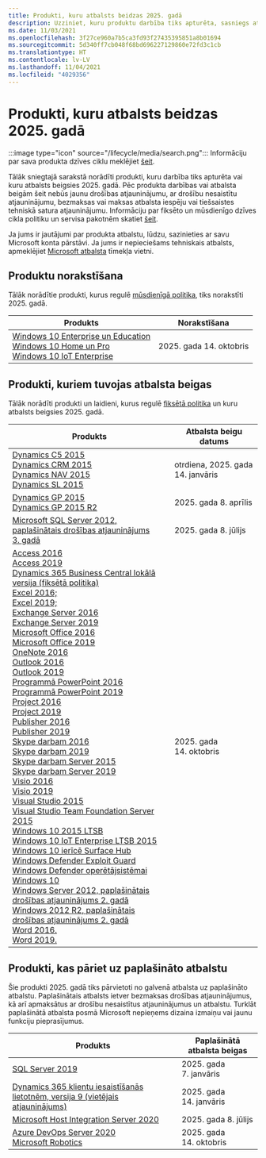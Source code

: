 ```yaml
---
title: Produkti, kuru atbalsts beidzas 2025. gadā
description: Uzziniet, kuru produktu darbība tiks apturēta, sasniegs atbalsta beigas vai pāries no galvenā atbalsta uz paplašināto atbalstu 2025. gadā.
ms.date: 11/03/2021
ms.openlocfilehash: 3f27ce960a7b5ca3fd93f27435395851a8b01694
ms.sourcegitcommit: 5d340ff7cb048f68bd696227129860e72fd3c1cb
ms.translationtype: HT
ms.contentlocale: lv-LV
ms.lasthandoff: 11/04/2021
ms.locfileid: "4029356"
---
```

# <a name="products-ending-support-in-2025"></a>Produkti, kuru atbalsts beidzas 2025. gadā

:::image type="icon" source="/lifecycle/media/search.png":::
Informāciju par sava produkta dzīves ciklu meklējiet [šeit](/lifecycle/products/).

Tālāk sniegtajā sarakstā norādīti produkti, kuru darbība tiks apturēta vai kuru atbalsts beigsies 2025. gadā. Pēc produkta darbības vai atbalsta beigām šeit nebūs jaunu drošības atjauninājumu, ar drošību nesaistītu atjauninājumu, bezmaksas vai maksas atbalsta iespēju vai tiešsaistes tehniskā satura atjauninājumu. Informāciju par fiksēto un mūsdienīgo dzīves cikla politiku un servisa pakotnēm skatiet [šeit](/lifecycle/overview/product-end-of-support-overview).

Ja jums ir jautājumi par produkta atbalstu, lūdzu, sazinieties ar savu Microsoft konta pārstāvi. Ja jums ir nepieciešams tehniskais atbalsts, apmeklējiet [Microsoft atbalsta](https://support.microsoft.com/contactus/?ws=support) tīmekļa vietni.

## <a name="product-retirements"></a>Produktu norakstīšana

Tālāk norādītie produkti, kurus regulē [mūsdienīgā politika](/lifecycle/policies/modern), tiks norakstīti 2025. gadā.

| Produkts | Norakstīšana |
| --- | --- |
| [Windows 10 Enterprise un Education](/lifecycle/products/windows-10-enterprise-and-education?branch=live)<br>[Windows 10 Home un Pro](/lifecycle/products/windows-10-home-and-pro?branch=live)<br>[Windows 10 IoT Enterprise](/lifecycle/products/windows-10-iot-enterprise?branch=live)<br> | 2025. gada 14. oktobris |




## <a name="products-reaching-end-of-support"></a>Produkti, kuriem tuvojas atbalsta beigas

Tālāk norādīti produkti un laidieni, kurus regulē [fiksētā politika](/lifecycle/policies/fixed) un kuru atbalsts beigsies 2025. gadā.

| Produkts | Atbalsta beigu datums |
| --- | --- |
| [Dynamics C5 2015](/lifecycle/products/dynamics-c5-2015?branch=live)<br>[Dynamics CRM 2015](/lifecycle/products/dynamics-crm-2015?branch=live)<br>[Dynamics NAV 2015](/lifecycle/products/dynamics-nav-2015?branch=live)<br>[Dynamics SL 2015](/lifecycle/products/dynamics-sl-2015?branch=live)<br> | otrdiena, 2025. gada 14. janvāris |
| [Dynamics GP 2015](/lifecycle/products/dynamics-gp-2015?branch=live)<br>[Dynamics GP 2015 R2](/lifecycle/products/dynamics-gp-2015-r2?branch=live)<br> | 2025. gada 8. aprīlis |
| [Microsoft SQL Server 2012, paplašinātais drošības atjauninājums 3. gadā](/lifecycle/products/microsoft-sql-server-2012?branch=live)<br> | 2025. gada 8. jūlijs |
| [Access 2016](/lifecycle/products/access-2016?branch=live)<br>[Access 2019](/lifecycle/products/access-2019?branch=live)<br>[Dynamics 365 Business Central lokālā versija (fiksētā politika)](/lifecycle/products/dynamics-365-business-central-onpremises-fixed-policy?branch=live)<br>[Excel 2016;](/lifecycle/products/excel-2016?branch=live)<br>[Excel 2019;](/lifecycle/products/excel-2019?branch=live)<br>[Exchange Server 2016](/lifecycle/products/exchange-server-2016?branch=live)<br>[Exchange Server 2019](/lifecycle/products/exchange-server-2019?branch=live)<br>[Microsoft Office 2016](/lifecycle/products/microsoft-office-2016?branch=live)<br>[Microsoft Office 2019](/lifecycle/products/microsoft-office-2019?branch=live)<br>[OneNote 2016](/lifecycle/products/onenote-2016?branch=live)<br>[Outlook 2016](/lifecycle/products/outlook-2016?branch=live)<br>[Outlook 2019](/lifecycle/products/outlook-2019?branch=live)<br>[Programmā PowerPoint 2016](/lifecycle/products/powerpoint-2016?branch=live)<br>[Programmā PowerPoint 2019](/lifecycle/products/powerpoint-2019?branch=live)<br>[Project 2016](/lifecycle/products/project-2016?branch=live)<br>[Project 2019](/lifecycle/products/project-2019?branch=live)<br>[Publisher 2016](/lifecycle/products/publisher-2016?branch=live)<br>[Publisher 2019](/lifecycle/products/publisher-2019?branch=live)<br>[Skype darbam 2016](/lifecycle/products/skype-for-business-2016?branch=live)<br>[Skype darbam 2019](/lifecycle/products/skype-for-business-2019?branch=live)<br>[Skype darbam Server 2015](/lifecycle/products/skype-for-business-server-2015?branch=live)<br>[Skype darbam Server 2019](/lifecycle/products/skype-for-business-server-2019?branch=live)<br>[Visio 2016](/lifecycle/products/visio-2016?branch=live)<br>[Visio 2019](/lifecycle/products/visio-2019?branch=live)<br>[Visual Studio 2015](/lifecycle/products/visual-studio-2015?branch=live)<br>[Visual Studio Team Foundation Server 2015](/lifecycle/products/visual-studio-team-foundation-server-2015?branch=live)<br>[Windows 10 2015 LTSB](/lifecycle/products/windows-10-2015-ltsb?branch=live)<br>[Windows 10 IoT Enterprise LTSB 2015](/lifecycle/products/windows-10-iot-enterprise-ltsb-2015?branch=live)<br>[Windows 10 ierīcē Surface Hub](/lifecycle/products/windows-10-on-surface-hub?branch=live)<br>[Windows Defender Exploit Guard](/lifecycle/products/windows-defender-exploit-guard?branch=live)<br>[Windows Defender operētājsistēmai Windows 10](/lifecycle/products/windows-defender-for-windows-10?branch=live)<br>[Windows Server 2012, paplašinātais drošības atjauninājums 2. gadā](/lifecycle/products/windows-server-2012?branch=live)<br>[Windows 2012 R2, paplašinātais drošības atjauninājums 2. gadā](/lifecycle/products/windows-server-2012-r2?branch=live)<br>[Word 2016.](/lifecycle/products/word-2016?branch=live)<br>[Word 2019.](/lifecycle/products/word-2019?branch=live)<br> | 2025. gada 14. oktobris |


## <a name="products-moving-to-extended-support"></a>Produkti, kas pāriet uz paplašināto atbalstu

Šie produkti 2025. gadā tiks pārvietoti no galvenā atbalsta uz paplašināto atbalstu. Paplašinātais atbalsts ietver bezmaksas drošības atjauninājumus, kā arī apmaksātus ar drošību nesaistītus atjauninājumus un atbalstu. Turklāt paplašinātā atbalsta posmā Microsoft nepieņems dizaina izmaiņu vai jaunu funkciju pieprasījumus.

| Produkts | Paplašinātā atbalsta beigas |
| --- | --- |
| [SQL Server 2019](/lifecycle/products/sql-server-2019?branch=live)<br> | 2025. gada 7. janvāris |
| [Dynamics 365 klientu iesaistīšanās lietotnēm, versija 9 (vietējais atjauninājums)](/lifecycle/products/dynamics-365-for-customer-engagement-apps-version-9-onpremises-update?branch=live)<br> | 2025. gada 14. janvāris |
| [Microsoft Host Integration Server 2020](/lifecycle/products/microsoft-host-integration-server-2020?branch=live)<br> | 2025. gada 8. jūlijs |
| [Azure DevOps Server 2020](/lifecycle/products/azure-devops-server-2020?branch=live)<br>[Microsoft Robotics](/lifecycle/products/microsoft-robotics?branch=live)<br> | 2025. gada 14. oktobris |
